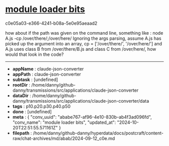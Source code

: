 # [module loader bits](https://claude.ai/chat/ababe767-af96-4e10-830b-ab4f3ad096fd)

c0e05a03-e366-4241-b08a-5e0e95aeaad2

how about if the path was given on the command line, something like :
node A.js -cp /over/there/;/over/here/ 
Ignoring the args parsing, assume A.js has picked up the argument into an array, cp = ['/over/there/', '/over/here/'] and A.js uses class B from /over/there/B.js and class C from /over/here/, how would that look in the code?

---

* **appName** : claude-json-converter
* **appPath** : claude-json-converter
* **subtask** : [undefined]
* **rootDir** : /home/danny/github-danny/transmissions/src/applications/claude-json-converter
* **dataDir** : /home/danny/github-danny/transmissions/src/applications/claude-json-converter/data
* **tags** : p10.p20.p30.p40.p50
* **done** : [undefined]
* **meta** : {
  "conv_uuid": "ababe767-af96-4e10-830b-ab4f3ad096fd",
  "conv_name": "module loader bits",
  "updated_at": "2024-10-20T22:51:55.571161Z"
}
* **filepath** : /home/danny/github-danny/hyperdata/docs/postcraft/content-raw/chat-archives/md/abab/2024-09-12_c0e.md